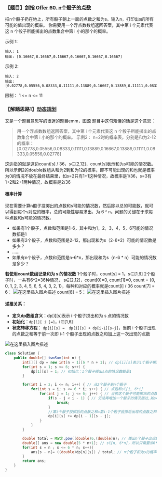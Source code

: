 ### 【题目】[剑指 Offer 60. n个骰子的点数](https://leetcode-cn.com/problems/nge-tou-zi-de-dian-shu-lcof/)
把n个骰子扔在地上，所有骰子朝上一面的点数之和为s。输入n，打印出s的所有可能的值出现的概率。
你需要用一个浮点数数组返回答案，其中第 i 个元素代表这 n 个骰子所能掷出的点数集合中第 i 小的那个的概率。

示例 1:

	输入: 1
	输出: [0.16667,0.16667,0.16667,0.16667,0.16667,0.16667]
示例 2:

	输入: 2
	输出: [0.02778,0.05556,0.08333,0.11111,0.13889,0.16667,0.13889,0.11111,0.08333,0.05556,0.02778]

限制：
1 <= n <= 11

### 【解题思路1】[动态规划](https://leetcode-cn.com/problems/nge-tou-zi-de-dian-shu-lcof/solution/dong-tai-gui-hua-zhu-shi-qing-xi-by-zn5201314/)
又是一个题目意思写的很迷的题目emm，[图源](https://leetcode-cn.com/problems/nge-tou-zi-de-dian-shu-lcof/solution/di-gui-huo-zhe-die-dai-du-ke-yi-python-and-javascr/)
题目中这句难懂的话是这个意思：
> 用一个浮点数数组返回答案，其中第 i 个元素代表这 n 个骰子所能掷出的点数集合中第 i 小的那个的概率。
> 示例2：
> n=2时的概率表，分别是和为2-12的概率：
> [0.02778,0.05556,0.08333,0.11111,0.13889,0.16667,0.13889,0.11111,0.08333,0.05556,0.02778]

这边指的就是这边count[s] / 36，s∈[2,12]，count[s]表示和为s可能的情况数。
所以示例2的double数组从和为2到和为12的概率，即不可能出现的和也就是概率为0的情况不放在最终结果里，如s=2只有1+1这种情况，故概率是1/36，s=3有1+2和2+1两种情况，故概率是2/36

#### 概率计算
现在需要计算n骰子投掷出的点数和s可能的情况数，然后除以总的可能数，就可以得到每个s对应的概率，总的可能性容易求出，为 6 ^ n，问题的关键在于求每种点数和s可能的情况数。
- 如果有1个骰子，点数和范围是1-6，其中和为1，2，3，4，5，6可能的情况数都是1
- 如果有2个骰子，点数和范围是2-12，那出现和为s（2-6*2）可能的情况数是多少？
- ……
- 如果有n个骰子，点数和范围是n-6*n，那出现和为s（n-6 * n）可能的情况数是多少？

**若使用count数组记录和为 s 的情况数**
1个骰子时，count[s] = 1，s∈[1,6]
2个骰子时，一共有6^2=36种情况， s∈[2,12]，count[0]=0, count[1]=0,  count = {0, 0, 1, 2, 3, 4, 5, 6, 5, 4, 3, 2, 1}，每种和对应的概率就是count[i] / 36
count[7] = 6：
![在这里插入图片描述](https://img-blog.csdnimg.cn/20200623140211896.png?x-oss-process=image/watermark,type_ZmFuZ3poZW5naGVpdGk,shadow_10,text_aHR0cHM6Ly9ibG9nLmNzZG4ubmV0L1h1bkNpeQ==,size_16,color_FFFFFF,t_70)
count[8] = 5：
![在这里插入图片描述](https://img-blog.csdnimg.cn/20200623140231655.png?x-oss-process=image/watermark,type_ZmFuZ3poZW5naGVpdGk,shadow_10,text_aHR0cHM6Ly9ibG9nLmNzZG4ubmV0L1h1bkNpeQ==,size_16,color_FFFFFF,t_70)
#### 递推关系：
- **定义dp数组含义**：dp[i][s]表示 i 个骰子掷出和为 s 点的情况数
- **初始化**：`dp[1][ i ]=1`，i∈[1,6]
- **状态转移方程**： `dp[i][s] =  dp[i][s] + dp[i-1][s-j]`，当前 i 个骰子出现的点数之和等于前一次即 i-1 个骰子出现的点数之和加上这一次出现的点数

![在这里插入图片描述](https://img-blog.csdnimg.cn/20200911132320438.png?x-oss-process=image/watermark,type_ZmFuZ3poZW5naGVpdGk,shadow_10,text_aHR0cHM6Ly9ibG9nLmNzZG4ubmV0L1h1bkNpeQ==,size_16,color_FFFFFF,t_70#pic_center)

```java
class Solution {
    public double[] twoSum(int n) {
        int[][] dp = new int[n + 1][6 * n + 1]; // dp[i][s]表示i个骰子掷出s点的情况数，s∈[n, 6*n]
        for(int s = 1; s <= 6; s++) {
            dp[1][s] = 1; // 初始化：1个骰子掷出s点的情况数都是1
        }

        for(int i = 2; i <= n; i++) { // 从2个骰子到n个骰子
            for(int s = i; s <= 6 * i; s++) { // 点数和s∈[i, 6*i]
                for(int j = 1; j <= 6; j++) { // 当前这个骰子可能掷出的点数为[1,6]
                    if(s - j < i - 1) { // 无法再增加一个骰子的情况跳过,如s=3,j最多取到2
                        break;
                    }
                    //第i个骰子投掷后的点数之和=第i-1个骰子投掷后出现的点数之和(s-j)+这一次出现的点数j
                    dp[i][s] += dp[i - 1][s - j];
                }
            }
        }

        double total = Math.pow((double)6,(double)n); // 掷出n个骰子出现的所有情况有6^n个
        double[] ans = new double[5 * n+1]; // s∈[n, 6*n]，所以只需要求6*n-n+1=5*n+1个非0概率
        for(int s = n ; s <= 6 * n; s++){
            ans[s - n]= ((double)dp[n][s]) / total; // n个骰子和为s的概率为dp[n][s] / total
        }
        return ans;
    }
}
```